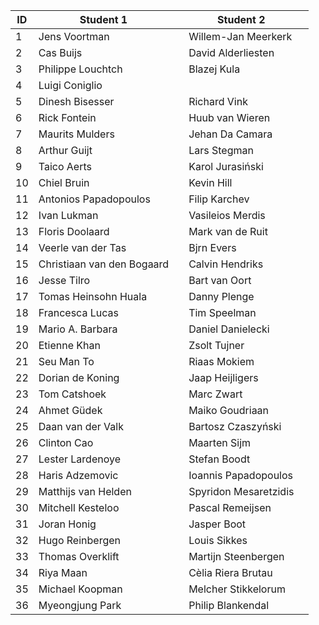 | ID | Student 1                  |   | Student 2             |   | 
|----|----------------------------|---|-----------------------|---|
| 1  | Jens Voortman              |   | Willem-Jan Meerkerk   |   |   
| 2  | Cas Buijs                  |   | David Alderliesten    |   | 
| 3  | Philippe Louchtch          |   | Blazej Kula           |   | 
| 4  | Luigi Coniglio             |   |                       |   | 
| 5  | Dinesh Bisesser            |   | Richard Vink          |   | 
| 6  | Rick Fontein               |   | Huub van Wieren       |   | 
| 7  | Maurits Mulders            |   | Jehan Da Camara       |   | 
| 8  | Arthur Guijt               |   | Lars Stegman          |   | 
| 9  | Taico Aerts                |   | Karol Jurasiński      |   | 
| 10 | Chiel Bruin                |   | Kevin Hill            |   | 
| 11 | Antonios Papadopoulos      |   | Filip Karchev         |   | 
| 12 | Ivan Lukman                |   | Vasileios Merdis      |   | 
| 13 | Floris Doolaard            |   | Mark van de Ruit      |   | 
| 14 | Veerle van der Tas         |   | Bjrn Evers            |   | 
| 15 | Christiaan van den Bogaard |   | Calvin Hendriks       |   | 
| 16 | Jesse Tilro                |   | Bart van Oort         |   | 
| 17 | Tomas Heinsohn Huala       |   | Danny Plenge          |   | 
| 18 | Francesca Lucas            |   | Tim Speelman          |   | 
| 19 | Mario A. Barbara           |   | Daniel Danielecki     |   | 
| 20 | Etienne Khan               |   | Zsolt Tujner          |   | 
| 21 | Seu Man To                 |   | Riaas Mokiem          |   | 
| 22 | Dorian de Koning           |   | Jaap Heijligers       |   | 
| 23 | Tom Catshoek               |   | Marc Zwart            |   | 
| 24 | Ahmet Güdek                |   | Maiko Goudriaan       |   | 
| 25 | Daan van der Valk          |   | Bartosz Czaszyński    |   | 
| 26 | Clinton Cao                |   | Maarten Sijm          |   | 
| 27 | Lester Lardenoye           |   | Stefan Boodt          |   | 
| 28 | Haris Adzemovic            |   | Ioannis Papadopoulos  |   | 
| 29 | Matthijs van Helden        |   | Spyridon Mesaretzidis |   | 
| 30 | Mitchell Kesteloo          |   | Pascal Remeijsen      |   | 
| 31 | Joran Honig                |   | Jasper Boot           |   | 
| 32 | Hugo Reinbergen            |   | Louis Sikkes          |   | 
| 33 | Thomas Overklift           |   | Martijn Steenbergen   |   | 
| 34 | Riya Maan	                |   | Cèlia Riera Brutau 	  |   |	
| 35 | Michael Koopman	          |   |	Melcher Stikkelorum	  |   |	
| 36 | Myeongjung Park	          |   |	Philip Blankendal	    |   |	
